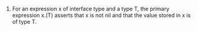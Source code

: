 1. For an expression x of interface type and a type T, the primary expression x.(T) asserts that x is not nil and that the value stored in x is of type T.
